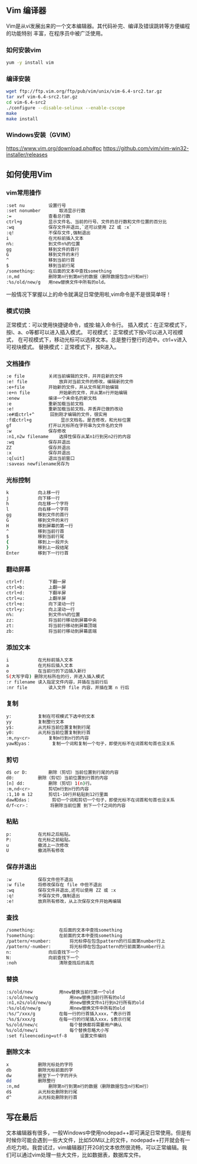 ## Vim 编译器
Vim是从vi发展出来的一个文本编辑器。其代码补完、编译及错误跳转等方便编程的功能特别 丰富，在程序员中被广泛使用。

### 如何安装vim

```bash
yum -y install vim
```

### 编译安装

```bash
wget ftp://ftp.vim.org/ftp/pub/vim/unix/vim-6.4-src2.tar.gz
tar xvf vim-6.4-src2.tar.gz
cd vim-6.4-src2
./configure --disable-selinux --enable-cscope
make
make install
```

### Windows安装（GVIM）
https://www.vim.org/download.php#pc
https://github.com/vim/vim-win32-installer/releases

## 如何使用Vim

### vim常用操作

```bash
:set nu			设置行号
:set nonumber		取消显示行数
:=				查看总行数
ctrl+g			显示文件名、当前的行号、文件的总行数和文件位置的百分比
:wq				保存文件并退出,`还可以使用 ZZ 或 :x`
:q!				不保存文件,强制退出
i				在光标前插入文本
n%:				到文件n%的位置
gg				移到文件的首行
G				移到文件的末行
^				移到当前行首
$				移到当前行尾
/something:		在后面的文本中查找something
:n,md			删除第n行到第m行的数据（删除数据包含n行和m行）
:%s/old/new/g	用new替换文件中所有的old。
```
一般情况下掌握以上的命令就满足日常使用啦,vim命令是不是很简单呀！

### 模式切换

正常模式：可以使用快捷键命令，或按:输入命令行。
插入模式：在正常模式下，按i、a、o等都可以进入插入模式。
可视模式：正常模式下按v可以进入可视模式， 在可视模式下，移动光标可以选择文本。总是整行整行的选中。ctrl+v进入可视块模式。
替换模式：正常模式下，按R进入。

### 文档操作

```bash
:e file			关闭当前编辑的文件，并开启新的文件
:e! file			放弃对当前文件的修改，编辑新的文件
:e+file			开始新的文件，并从文件尾开始编辑
:e+n file			开始新的文件，并从第n行开始编辑
:enew			编译一个未命名的新文档
:e				重新加载当前文档
:e!				重新加载当前文档，并丢弃已做的改动
:e#或ctrl+^		回到刚才编辑的文件，很实用
:f或ctrl+g			显示文档名，是否修改，和光标位置
gf				打开以光标所在字符串为文件名的文件
:w				保存修改
:n1,n2w filename	选择性保存从某n1行到另n2行的内容
:wq				保存并退出
ZZ				保存并退出
:x				保存并退出
:q[uit]			退出当前窗口
:saveas newfilename另存为
```

### 光标控制

```bash
k			向上移一行
j			向下移一行
h			向左移一个字符
l			向右移一个字符
gg			移到文件的首行	
G			移到文件的末行
H			移到屏幕的第一行
^			移到当前行首
$			移到当前行尾
{			移到上一段开头
}			移到上一段结尾
Enter		移到下一行行首
```

### 翻动屏幕

```bash
ctrl+f:			下翻一屏
ctrl+b:			上翻一屏
ctrl+d:			下翻半屏
ctrl+u:			上翻半屏
ctrl+e:			向下滚动一行
ctrl+y:			向上滚动一行
n%:				到文件n%的位置
zz:				将当前行移动到屏幕中央
zt:				将当前行移动到屏幕顶端
zb:				将当前行移动到屏幕底端
```

### 添加文本

```bash
i			在光标前插入文本
a			在光标后插入文本
o			在当前行的下边插入新行
S(大写字母)	删除光标所在的行，并进入插入模式
:r filename	读入指定文件内容，并插在当前行后
:nr file		读入文件 file 内容，并插在第 n 行后
```

### 复制

```bash
y:			复制在可视模式下选中的文本
yy			复制整行文本
y$:			从光标当前位置复制到行尾
y0:			从光标当前位置复制到行首
:m,ny<cr>		复制m行到n行的内容
yaw和yas：		复制一个词和复制一个句子，即使光标不在词首和句首也没关系
```

### 剪切
```bash
d$ or D:		删除（剪切）当前位置到行尾的内容
d0:			删除（剪切）当前位置到行首的内容
[n] dd:			删除（剪切）1(n)行。
:m,nd<cr>		剪切m行到n行的内容
:1,10 m 12		剪切1-10行并粘贴到12行里面
daw和das：		剪切一个词和剪切一个句子，即使光标不在词首和句首也没关系
d/f<cr>：		将删除当前位置 到下一个f之间的内容
```

### 粘贴

```bash
p: 			在光标之后粘贴。
P: 			在光标之前粘贴。
u 			撤消上一次修改
U 			撤消所有修改
```

### 保存并退出

```bash
:w			保存文件但不退出
:w file		将修改保存在 file 中但不退出
:wq			保存文件并退出,还可以使用 ZZ 或 :x
:q!			不保存文件,强制退出
:e!			放弃所有修改，从上次保存文件开始再编辑
```

### 查找

```bash
/something:			在后面的文本中查找something
?something:			在前面的文本中查找something
/pattern/+number:		将光标停在包含pattern的行后面第number行上
/pattern/-number:		将光标停在包含pattern的行前面第number行上
n:				向后查找下一个
N:				向前查找下一个
:noh				清除查找后的高亮
```

### 替换

```bash
:s/old/new			用new替换当前行第一个old
:s/old/new/g			用new替换当前行所有的old
:n1,n2s/old/new/g		用new替换文件n1行到n2行所有的old
:%s/old/new/g			用new替换文件中所有的old
:%s/^/xxx/g			在每一行的行首插入xxx，^表示行首
:%s/$/xxx/g			在每一行的行尾插入xxx，$表示行尾
%s/old/new/c			每个替换都将需要用户确认
%s/old/new/i			每个替换忽略大小写
:set fileencoding=utf-8 	设置文件编码
```

### 删除文本

```bash
x			删除光标处的字符
db			删除光标前面的字
dw			删至下一个字的开头
dd			删除整行
:n,md			删除第n行到第m行的数据（删除数据包含n行和m行）
d$			从光标处删除到行尾
d^			从光标处删除到行首
```

## 写在最后
文本编辑器有很多，一般Windows中使用nodepad++即可满足日常使用。但是有时候你可能会遇到一些大文件，比如50M以上的文件，nodepad++打开就会有一点吃力啦。我尝试过，vim编辑器打开2G的文本依然很流畅，可以正常编辑。我们可以通过vim处理一些大文件，比如数据表，数据库文件。

